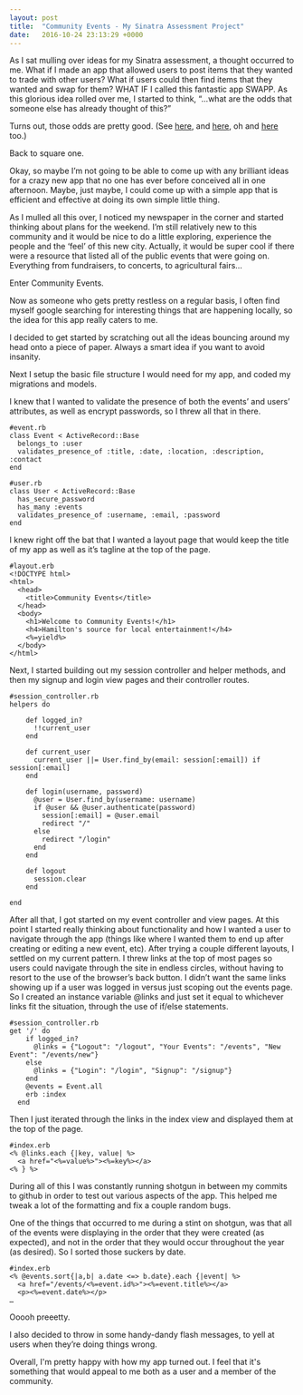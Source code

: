 ```yaml
---
layout: post
title:  "Community Events - My Sinatra Assessment Project"
date:   2016-10-24 23:13:29 +0000
---
```



As I sat mulling over ideas for my Sinatra assessment, a thought occurred to me. What if I made an app that allowed users to post items that they wanted to trade with other users? What if users could then find items that they wanted and swap for them? WHAT IF I called this fantastic app SWAPP. As this glorious idea rolled over me, I started to think, “…what are the odds that someone else has already thought of this?”

Turns out, those odds are pretty good. (See [here](https://itunes.apple.com/us/app/swapp-it/id982178939?mt=8), and [here](https://www.swap.com/), oh and [here](http://www.swapsity.ca/) too.)


Back to square one.

Okay, so maybe I’m not going to be able to come up with any brilliant ideas for a crazy new app that no one has ever before conceived all in one afternoon. Maybe, just maybe, I could come up with a simple app that is efficient and effective at doing its own simple little thing.

As I mulled all this over, I noticed my newspaper in the corner and started thinking about plans for the weekend. I’m still relatively new to this community and it would be nice to do a little exploring, experience the people and the ‘feel’ of this new city. Actually, it would be super cool if there were a resource that listed all of the public events that were going on. Everything from fundraisers, to concerts, to agricultural fairs…

Enter Community Events.

Now as someone who gets pretty restless on a regular basis, I often find myself google searching for interesting things that are happening locally, so the idea for this app really caters to me.

I decided to get started by scratching out all the ideas bouncing around my head onto a piece of paper. Always a smart idea if you want to avoid insanity.

Next I setup the basic file structure I would need for my app, and coded my migrations and models.

I knew that I wanted to validate the presence of both the events’ and users’ attributes, as well as encrypt passwords, so I threw all that in there.

```
#event.rb
class Event < ActiveRecord::Base
  belongs_to :user
  validates_presence_of :title, :date, :location, :description, :contact
end

#user.rb
class User < ActiveRecord::Base
  has_secure_password
  has_many :events
  validates_presence_of :username, :email, :password
end
```


I knew right off the bat that I wanted a layout page that would keep the title of my app as well as it’s tagline at the top of the page.

```
#layout.erb
<!DOCTYPE html>
<html>
  <head>
    <title>Community Events</title>
  </head>
  <body>
    <h1>Welcome to Community Events!</h1>
    <h4>Hamilton's source for local entertainment!</h4>
    <%=yield%>
  </body>
</html>
```


Next, I started building out my session controller and helper methods, and then my signup and login view pages and their controller routes. 

```
#session_controller.rb
helpers do

    def logged_in?
      !!current_user
    end

    def current_user
      current_user ||= User.find_by(email: session[:email]) if session[:email]
    end

    def login(username, password)
      @user = User.find_by(username: username)
      if @user && @user.authenticate(password)
        session[:email] = @user.email
        redirect "/"
      else
        redirect "/login"
      end
    end

    def logout
      session.clear
    end
		
end
```


After all that, I got started on my event controller and view pages. At this point I started really thinking about functionality and how I wanted a user to navigate through the app (things like where I wanted them to end up after creating or editing a new event, etc). After trying a couple different layouts, I settled on my current pattern. I threw links at the top of most pages so users could navigate through the site in endless circles, without having to resort to the use of the browser’s back button. I didn’t want the same links showing up if a user was logged in versus just scoping out the events page. So I created an instance variable @links and just set it equal to whichever links fit the situation, through the use of if/else statements.

```
#session_controller.rb
get '/' do
    if logged_in?
      @links = {"Logout": "/logout", "Your Events": "/events", "New Event": "/events/new"}
    else
      @links = {"Login": "/login", "Signup": "/signup"}
    end
    @events = Event.all
    erb :index
  end
```


Then I just iterated through the links in the index view and displayed them at the top of the page.

```
#index.erb
<% @links.each {|key, value| %>
  <a href="<%=value%>"><%=key%></a>
<% } %>
```

During all of this I was constantly running shotgun in between my commits to github in order to test out various aspects of the app. This helped me tweak a lot of the formatting and fix a couple random bugs. 

One of the things that occurred to me during a stint on shotgun, was that all of the events were displaying in the order that they were created (as expected), and not in the order that they would occur throughout the year (as desired). So I sorted those suckers by date. 

```
#index.erb
<% @events.sort{|a,b| a.date <=> b.date}.each {|event| %>
  <a href="/events/<%=event.id%>"><%=event.title%></a>
  <p><%=event.date%></p>
…
```

Ooooh preeetty.


I also decided to throw in some handy-dandy flash messages, to yell at users when they’re doing things wrong.


Overall, I'm pretty happy with how my app turned out. I feel that it's something that would appeal to me both as a user and a member of the community.
